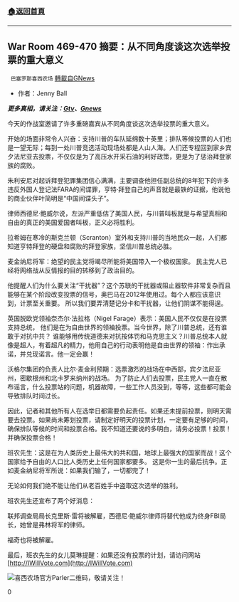 ###  [:house:返回首頁](https://github.com/ourhimalayas/txt)
---

## War Room 469-470 摘要：从不同角度谈这次选举投票的重大意义
` 巴塞罗那喜西农场` [轉載自GNews](https://gnews.org/zh-hans/524549/)

- 作者：Jenny Ball


***更多真相，请关注：[Gtv](https://gtv.org/)、[Gnews](https://gnews.org/)***

今天的作战室邀请了许多重磅嘉宾从不同角度谈这次选举投票的重大意义。

开始的场面非常令人兴奋：支持川普的车队延绵数十英里；排队等候投票的人们也是一望无际；每到一处川普竞选活动现场处都是人山人海。人们还专程回到家乡宾夕法尼亚去投票，不仅仅是为了高压水开采石油的利好政策，更是为了惩治拜登家族的腐败。

朱利安尼对起诉拜登犯罪集团信心满满，主要调查他担任副总统的8年犯下的许多违反外国人登记法FARA的间谍罪，亨特·拜登自己的声音就是最铁的证据，他说他的商业伙伴叶简明是“中国间谍头子”。

律师西德尼·鲍威尔说，左派严重低估了美国人民，与川普叫板就是与希望真相和自由的真正的美国爱国者叫板，正义必将胜利。

拉希姆在寒冷的斯克兰顿（Scranton）室外和支持川普的当地民众一起，人们都知道亨特拜登的硬盘和腐败的拜登家族，坚信川普总统必胜。

麦金纳尼将军：绝望的民主党将竭尽所能将美国带入一个极权国家。 民主党人已经将网络战从反情报的目的转移到了政治目的。

他提醒人们为什么要关注“干扰器”？这个苏联的干扰器或阻止器软件非常复杂而且能够在某个阶段改变投票的信号，奥巴马在2012年使用过。每个人都应该意识到，计票至关重要。 所以我们要弄清楚记分卡和干扰器，让他们阴谋不能得逞。

英国脱欧党领袖奈杰尔·法拉格（Nigel Farage）表示：美国人民不仅仅是在投票支持总统， 他们是在为自由世界的领袖投票。当今世界，除了川普总统，还有谁敢于对抗中共？ 谁能够用传统道德来对抗按体罚和马克思主义？川普总统本人就像是超人，有着超凡的精力，他用自己的行动表明他是自由世界的领袖：作出承诺，并兑现诺言。他一定会赢！

沃格尔集团的负责人比尔·麦金利预期：选票激烈的战场在中西部，宾夕法尼亚州，密歇根州和北卡罗来纳州的战场。 为了防止人们去投票，民主党人一直在散布谣言，什么投票站的问题，机器故障，一些工作人员没到，等等，这些都可能会导致排队时间过长。

因此，记者和其他所有人在选举日都需要负起责任。如果还未提前投票，则明天需要去投票。如果尚未筹划投票，请制定好明天的投票计划，一定要有足够的时间，确保排队等候的时间和投票合格。我不知道还要说的多明白，请务必投票！投票！并确保投票合格！

班农先生：这是在为人类历史上最伟大的共和国，地球上最强大的国家而战！这个国家给予自由的人口比人类历史上任何国家都要多。 这是你一生的最后抗争。正如麦金纳尼将军所说：如果我们输了，一切都完了！

无论如何我们绝不能让他们从老百姓手中盗取这次选举的胜利。

班农先生还宣布了两个好消息：

联邦调查局局长克里斯·雷将被解雇，西德尼·鲍威尔律师将替代他成为终身FBI局长，她曾是弗林将军的律师。

福奇也将被解雇。

最后，班农先生的女儿莫琳提醒：如果还没有投票的计划，请访问网站[http://IWillVote.com](http://IWillVote.com)



![]()![](https://gnews-media-offload.s3.amazonaws.com/wp-content/uploads/2020/10/25143553/image0-101.jpg)喜西农场官方Parler二维码，敬请关注！

0
